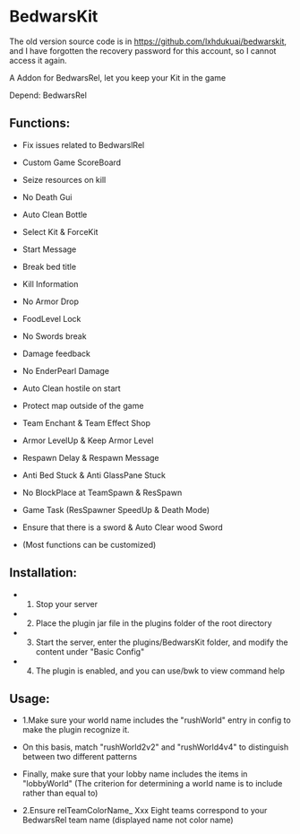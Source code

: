 # BedwarsKit
The old version source code is in https://github.com/lxhdukuai/bedwarskit, and I have forgotten the recovery password for this account, so I cannot access it again.

A Addon for BedwarsRel, let you keep your Kit in the game

Depend: BedwarsRel

## Functions:
- Fix issues related to BedwarslRel
- Custom Game ScoreBoard
- Seize resources on kill
- No Death Gui
- Auto Clean Bottle
- Select Kit & ForceKit
- Start Message
- Break bed title
- Kill Information
- No Armor Drop
- FoodLevel Lock
- No Swords break
- Damage feedback
- No EnderPearl Damage
- Auto Clean hostile on start
- Protect map outside of the game
- Team Enchant & Team Effect Shop
- Armor LevelUp & Keep Armor Level
- Respawn Delay & Respawn Message
- Anti Bed Stuck & Anti GlassPane Stuck
- No BlockPlace at TeamSpawn & ResSpawn
- Game Task (ResSpawner SpeedUp & Death Mode)
- Ensure that there is a sword & Auto Clear wood Sword

- (Most functions can be customized)

## Installation:
- 1. Stop your server
- 2. Place the plugin jar file in the plugins folder of the root directory
- 3. Start the server, enter the plugins/BedwarsKit folder, and modify the content under "Basic Config"
- 4. The plugin is enabled, and you can use/bwk to view command help

## Usage:
- 1.Make sure your world name includes the "rushWorld" entry in config to make the plugin recognize it.
- On this basis, match "rushWorld2v2" and "rushWorld4v4" to distinguish between two different patterns
- Finally, make sure that your lobby name includes the items in "lobbyWorld" (The criterion for determining a world name is to include rather than equal to)

- 2.Ensure relTeamColorName_ Xxx Eight teams correspond to your BedwarsRel team name (displayed name not color name)
